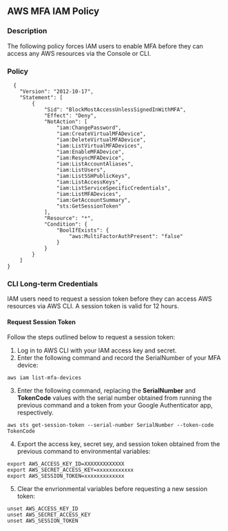 ## AWS MFA IAM Policy

### Description
The following policy forces IAM users to enable MFA before they can access any AWS resources via the Console or CLI.

### Policy
```
  {
    "Version": "2012-10-17",
    "Statement": [
        {
            "Sid": "BlockMostAccessUnlessSignedInWithMFA",
            "Effect": "Deny",
            "NotAction": [
                "iam:ChangePassword",
                "iam:CreateVirtualMFADevice",
                "iam:DeleteVirtualMFADevice",
                "iam:ListVirtualMFADevices",
                "iam:EnableMFADevice",
                "iam:ResyncMFADevice",
                "iam:ListAccountAliases",
                "iam:ListUsers",
                "iam:ListSSHPublicKeys",
                "iam:ListAccessKeys",
                "iam:ListServiceSpecificCredentials",
                "iam:ListMFADevices",
                "iam:GetAccountSummary",
                "sts:GetSessionToken"
            ],
            "Resource": "*",
            "Condition": {
                "BoolIfExists": {
                    "aws:MultiFactorAuthPresent": "false"
                }
            }
        }
    ]
}
```

### CLI Long-term Credentials
IAM users need to request a session token before they can access AWS resources via AWS CLI. A session token is valid for 12 hours.

#### Request Session Token
Follow the steps outlined below to request a session token:

1. Log in to AWS CLI with your IAM access key and secret.
2. Enter the following command and record the SerialNumber of your MFA device:
```
aws iam list-mfa-devices
```
3. Enter the following command, replacing the **SerialNumber** and **TokenCode** values with the serial number obtained from running the previous command and a token from your Google Authenticator app, respectively. 
```
aws sts get-session-token --serial-number SerialNumber --token-code TokenCode
```
4. Export the access key, secret sey, and session token obtained from the previous command to environmental variables:
```
export AWS_ACCESS_KEY_ID=XXXXXXXXXXXXX
export AWS_SECRET_ACCESS_KEY=xxxxxxxxxxxx
export AWS_SESSION_TOKEN=xxxxxxxxxxxxx
```
5. Clear the envrionmental variables before requesting a new session token:
```
unset AWS_ACCESS_KEY_ID
unset AWS_SECRET_ACCESS_KEY
unset AWS_SESSION_TOKEN
```
